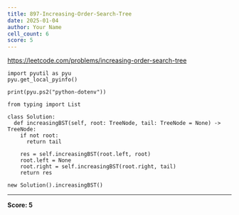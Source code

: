 ```yaml
---
title: 897-Increasing-Order-Search-Tree
date: 2025-01-04
author: Your Name
cell_count: 6
score: 5
---
```


https://leetcode.com/problems/increasing-order-search-tree


```
import pyutil as pyu
pyu.get_local_pyinfo()
```


```
print(pyu.ps2("python-dotenv"))
```


```
from typing import List
```


```
class Solution:
  def increasingBST(self, root: TreeNode, tail: TreeNode = None) -> TreeNode:
    if not root:
      return tail

    res = self.increasingBST(root.left, root)
    root.left = None
    root.right = self.increasingBST(root.right, tail)
    return res
```


```
new Solution().increasingBST()
```


---
**Score: 5**
